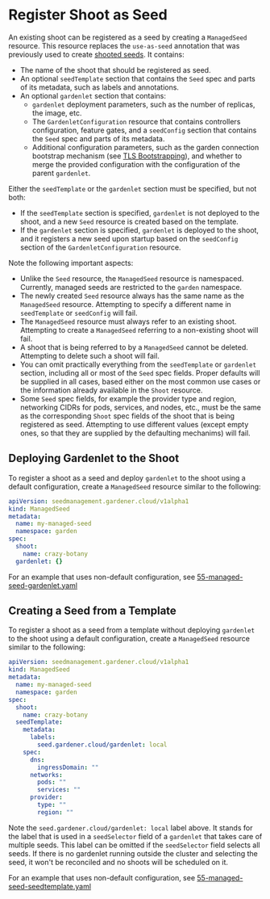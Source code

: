 # Register Shoot as Seed

An existing shoot can be registered as a seed by creating a `ManagedSeed` resource. This resource replaces the `use-as-seed` annotation that was previously used to create [shooted seeds](shooted_seed.md). It contains:

* The name of the shoot that should be registered as seed.
* An optional `seedTemplate` section that contains the `Seed` spec and parts of its metadata, such as labels and annotations.
* An optional `gardenlet` section that contains:
    * `gardenlet` deployment parameters, such as the number of replicas, the image, etc.
    * The `GardenletConfiguration` resource that contains controllers configuration, feature gates, and a `seedConfig` section that contains the `Seed` spec and parts of its metadata.
    * Additional configuration parameters, such as the garden connection bootstrap mechanism (see [TLS Bootstrapping](../concepts/gardenlet.md#tls-bootstrapping)), and whether to merge the provided configuration with the configuration of the parent `gardenlet`.
    
Either the `seedTemplate` or the `gardenlet` section must be specified, but not both: 

* If the `seedTemplate` section is specified, `gardenlet` is not deployed to the shoot, and a new `Seed` resource is created based on the template.
* If the `gardenlet` section is specified, `gardenlet` is deployed to the shoot, and it registers a new seed upon startup based on the `seedConfig` section of the `GardenletConfiguration` resource.

Note the following important aspects:

* Unlike the `Seed` resource, the `ManagedSeed` resource is namespaced. Currently, managed seeds are restricted to the `garden` namespace.
* The newly created `Seed` resource always has the same name as the `ManagedSeed` resource. Attempting to specify a different name in `seedTemplate` or `seedConfig` will fail. 
* The `ManagedSeed` resource must always refer to an existing shoot. Attempting to create a `ManagedSeed` referring to a non-existing shoot will fail.
* A shoot that is being referred to by a `ManagedSeed` cannot be deleted. Attempting to delete such a shoot will fail.  
* You can omit practically everything from the `seedTemplate` or `gardenlet` section, including all or most of the `Seed` spec fields. Proper defaults will be supplied in all cases, based either on the most common use cases or the information already available in the `Shoot` resource.
* Some `Seed` spec fields, for example the provider type and region, networking CIDRs for pods, services, and nodes, etc., must be the same as the corresponding `Shoot` spec fields of the shoot that is being registered as seed. Attempting to use different values (except empty ones, so that they are supplied by the defaulting mechanims) will fail.

## Deploying Gardenlet to the Shoot

To register a shoot as a seed and deploy `gardenlet` to the shoot using a default configuration, create a `ManagedSeed` resource similar to the following:

```yaml
apiVersion: seedmanagement.gardener.cloud/v1alpha1
kind: ManagedSeed
metadata:
  name: my-managed-seed
  namespace: garden
spec:
  shoot:
    name: crazy-botany
  gardenlet: {}
```

For an example that uses non-default configuration, see [55-managed-seed-gardenlet.yaml](../../example/55-managedseed-gardenlet.yaml)

## Creating a Seed from a Template

To register a shoot as a seed from a template without deploying `gardenlet` to the shoot using a default configuration, create a `ManagedSeed` resource similar to the following:

```yaml
apiVersion: seedmanagement.gardener.cloud/v1alpha1
kind: ManagedSeed
metadata:
  name: my-managed-seed
  namespace: garden
spec:
  shoot:
    name: crazy-botany
  seedTemplate:
    metadata:
      labels:
        seed.gardener.cloud/gardenlet: local
    spec:
      dns:
        ingressDomain: ""
      networks:
        pods: ""
        services: ""
      provider:
        type: ""
        region: ""
```

Note the `seed.gardener.cloud/gardenlet: local` label above. It stands for the label that is used in a `seedSelector` field of a `gardenlet` that takes care of multiple seeds. This label can be omitted if the `seedSelector` field selects all seeds. If there is no gardenlet running outside the cluster and selecting the seed, it won't be reconciled and no shoots will be scheduled on it.

For an example that uses non-default configuration, see [55-managed-seed-seedtemplate.yaml](../../example/55-managedseed-seedtemplate.yaml)